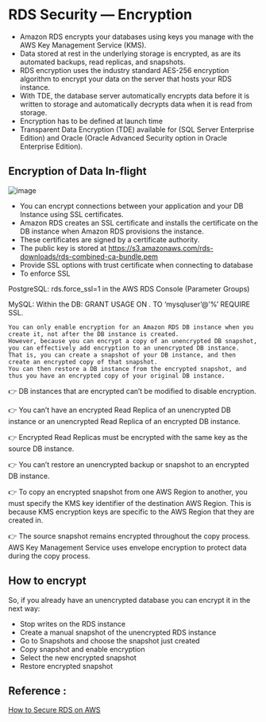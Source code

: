 # RDS Security — Encryption

- Amazon RDS encrypts your databases using keys you manage with the AWS Key Management Service (KMS).
- Data stored at rest in the underlying storage is encrypted, as are its automated backups, read replicas, and snapshots.
- RDS encryption uses the industry standard AES-256 encryption algorithm to encrypt your data on the server that hosts your RDS instance.
- With TDE, the database server automatically encrypts data before it is written to storage and automatically decrypts data when it is read from storage.
- Encryption has to be defined at launch time
- Transparent Data Encryption (TDE) available for (SQL Server Enterprise Edition) and Oracle (Oracle Advanced Security option in Oracle Enterprise Edition).

## Encryption of Data In-flight

![image](https://user-images.githubusercontent.com/33947539/163663947-aa84bfa3-ca6b-4d8c-9cc3-95ba7e40e7dc.png)

- You can encrypt connections between your application and your DB Instance using SSL certificates.
- Amazon RDS creates an SSL certificate and installs the certificate on the DB instance when Amazon RDS provisions the instance.
- These certificates are signed by a certificate authority.
- The public key is stored at https://s3.amazonaws.com/rds-downloads/rds-combined-ca-bundle.pem
- Provide SSL options with trust certificate when connecting to database
- To enforce SSL

PostgreSQL: rds.force_ssl=1 in the AWS RDS Console (Parameter Groups)

MySQL: Within the DB: GRANT USAGE ON *.* TO ‘mysqluser’@’%’ REQUIRE SSL.

```
You can only enable encryption for an Amazon RDS DB instance when you create it, not after the DB instance is created. 
However, because you can encrypt a copy of an unencrypted DB snapshot, you can effectively add encryption to an unencrypted DB instance. 
That is, you can create a snapshot of your DB instance, and then create an encrypted copy of that snapshot. 
You can then restore a DB instance from the encrypted snapshot, and thus you have an encrypted copy of your original DB instance.
```

👉 DB instances that are encrypted can’t be modified to disable encryption.

👉 You can’t have an encrypted Read Replica of an unencrypted DB instance or an unencrypted Read Replica of an encrypted DB instance.

👉 Encrypted Read Replicas must be encrypted with the same key as the source DB instance.

👉 You can’t restore an unencrypted backup or snapshot to an encrypted DB instance.

👉 To copy an encrypted snapshot from one AWS Region to another, you must specify the KMS key identifier of the destination AWS Region. 
   This is because KMS encryption keys are specific to the AWS Region that they are created in.

👉 The source snapshot remains encrypted throughout the copy process. AWS Key Management Service uses envelope encryption to protect data during the copy process.


## How to encrypt
So, if you already have an unencrypted database you can encrypt it in the next way:

- Stop writes on the RDS instance
- Create a manual snapshot of the unencrypted RDS instance
- Go to Snapshots and choose the snapshot just created
- Copy snapshot and enable encryption
- Select the new encrypted snapshot
- Restore encrypted snapshot

## Reference :
[How to Secure RDS on AWS](https://medium.com/swlh/how-to-secure-rds-on-aws-b46b15b7c7c6)
